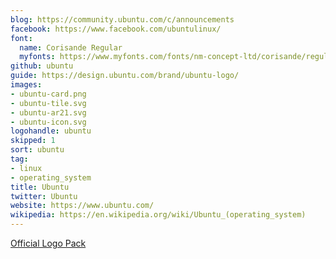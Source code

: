 ```yaml
---
blog: https://community.ubuntu.com/c/announcements
facebook: https://www.facebook.com/ubuntulinux/
font:
  name: Corisande Regular
  myfonts: https://www.myfonts.com/fonts/nm-concept-ltd/corisande/regular/
github: ubuntu
guide: https://design.ubuntu.com/brand/ubuntu-logo/
images:
- ubuntu-card.png
- ubuntu-tile.svg
- ubuntu-ar21.svg
- ubuntu-icon.svg
logohandle: ubuntu
skipped: 1
sort: ubuntu
tag:
- linux
- operating_system
title: Ubuntu
twitter: Ubuntu
website: https://www.ubuntu.com/
wikipedia: https://en.wikipedia.org/wiki/Ubuntu_(operating_system)
---
```


[Official Logo Pack](https://insights.ubuntu.com/2014/06/11/ubuntu-logo-pack/)
